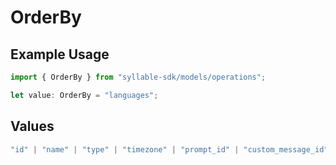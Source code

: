 # OrderBy

## Example Usage

```typescript
import { OrderBy } from "syllable-sdk/models/operations";

let value: OrderBy = "languages";
```

## Values

```typescript
"id" | "name" | "type" | "timezone" | "prompt_id" | "custom_message_id" | "languages" | "variables" | "prompt_tool_defaults" | "tool_headers"
```